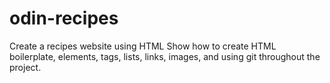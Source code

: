 # odin-recipes
Create a recipes website using HTML
Show how to create HTML boilerplate, elements, tags, lists, links, images, and using git throughout the project.